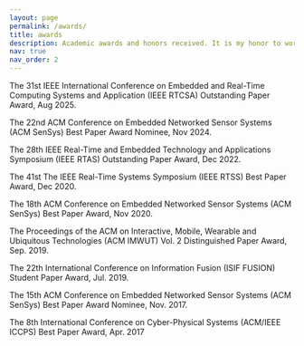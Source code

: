 ```yaml
---
layout: page
permalink: /awards/
title: awards
description: Academic awards and honors received. It is my honor to work with such talented students and collaborators.
nav: true
nav_order: 2
---
```


The 31st IEEE International Conference on Embedded and Real-Time Computing Systems and Application (IEEE RTCSA) Outstanding Paper Award, Aug 2025.

The 22nd ACM Conference on Embedded Networked Sensor Systems (ACM SenSys) Best Paper Award Nominee, Nov 2024.

The 28th IEEE Real-Time and Embedded Technology and Applications Symposium (IEEE RTAS) Outstanding Paper Award, Dec 2022.

The 41st The IEEE Real-Time Systems Symposium (IEEE RTSS) Best Paper Award, Dec 2020.

The 18th ACM Conference on Embedded Networked Sensor Systems (ACM SenSys) Best Paper Award, Nov 2020.

The Proceedings of the ACM on Interactive, Mobile, Wearable and Ubiquitous Technologies (ACM IMWUT) Vol. 2 Distinguished Paper Award, Sep. 2019.

The 22th International Conference on Information Fusion (ISIF FUSION) Student Paper Award, Jul. 2019.

The 15th ACM Conference on Embedded Networked Sensor Systems (ACM SenSys) Best Paper Award Nominee, Nov. 2017.

The 8th International Conference on Cyber-Physical Systems (ACM/IEEE ICCPS) Best Paper Award, Apr. 2017